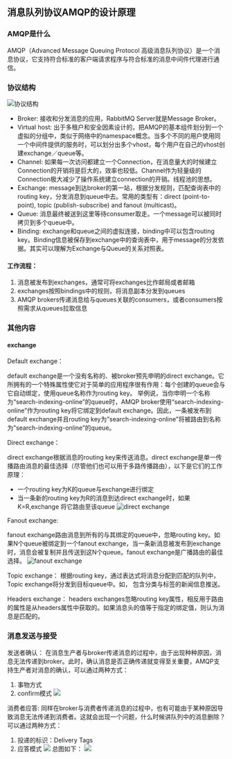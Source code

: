 ## 消息队列协议AMQP的设计原理
### AMQP是什么
AMQP（Advanced Message Queuing Protocol 高级消息队列协议）是一个消息协议，它支持符合标准的客户端请求程序与符合标准的消息中间件代理进行通信。
### 协议结构
![协议结构](http://javaduqing.oss-cn-hangzhou.aliyuncs.com/QiuniuTransfer/rabbit1-1.png)
* Broker: 接收和分发消息的应用，RabbitMQ Server就是Message Broker。
* Virtual host: 出于多租户和安全因素设计的，把AMQP的基本组件划分到一个虚拟的分组中，类似于网络中的namespace概念。当多个不同的用户使用同一个中间件提供的服务时，可以划分出多个vhost，每个用户在自己的vhost创建exchange／queue等。
* Channel: 如果每一次访问都建立一个Connection，在消息量大的时候建立Connection的开销将是巨大的，效率也较低。Channel作为轻量级的Connection极大减少了操作系统建立connection的开销。线程池的思想。
* Exchange: message到达broker的第一站，根据分发规则，匹配查询表中的routing key，分发消息到queue中去。常用的类型有：direct (point-to-point), topic (publish-subscribe) and fanout (multicast)。
* Queue: 消息最终被送到这里等待consumer取走。一个message可以被同时拷贝到多个queue中。
* Binding: exchange和queue之间的虚拟连接，binding中可以包含routing key。Binding信息被保存到exchange中的查询表中，用于message的分发依据。其实可以理解为Exchange与Queue的关系对照表。

#### 工作流程：
1. 消息被发布到exchanges，通常可将exchanges比作邮局或者邮箱
2. exchanges按照bindings中的规则，将消息副本分发到queues
3. AMQP brokers传递消息给与queues关联的consumers，或者consumers按照需求从queues拉取信息
### 其他内容
#### exchange
Default exchange：

default exchange是一个没有名称的、被broker预先申明的direct exchange。它所拥有的一个特殊属性使它对于简单的应用程序很有作用：每个创建的queue会与它自动绑定，使用queue名称作为routing key。
举例说，当你申明一个名称为“search-indexing-online”的queue时，AMQP broker使用“search-indexing-online”作为routing key将它绑定到default exchange。因此，一条被发布到default exchange并且routing key为”search-indexing-online”将被路由到名称为”search-indexing-online”的queue。

Direct exchange：

direct exchange根据消息的routing key来传送消息。direct exchange是单一传播路由消息的最佳选择（尽管他们也可以用于多路传播路由），以下是它们的工作原理：

* 一个routing key为K的queue与exchange进行绑定
* 当一条新的routing key为R的消息到达direct exchange时，如果K=R,exchange 将它路由至该queue
![direct exchange](https://www.rabbitmq.com/img/tutorials/intro/exchange-direct.png)

Fanout exchange:

fanout exchange路由消息到所有的与其绑定的queue中，忽略routing key。如果N个queue被绑定到一个fanout exchange，当一条新消息被发布到exchange时，消息会被复制并且传送到这N个queue。fanout exchange是广播路由的最佳选择。
![fanout exchange](https://www.rabbitmq.com/img/tutorials/intro/exchange-fanout.png)

Topic exchange：
根据routing key，通过表达式将消息分配到匹配的队列中，Topic exchange将分发到目标queue中。如， 包含分类与标签的新闻信息推送。

Headers exchange：
headers exchanges忽略routing key属性，相反用于路由的属性是从headers属性中获取的。如果消息头的值等于指定的绑定值，则认为消息是匹配的。

### 消息发送与接受
发送者确认：
在消息生产者与broker传递消息的过程中，由于出现种种原因，消息无法传递到broker。此时，确认消息是否正确传递就变得至关重要，AMQP支持生产者对消息的确认，可以通过两种方式：

1. 事物方式
2. confirm模式
![](http://javaduqing.oss-cn-hangzhou.aliyuncs.com/QiuniuTransfer/rabbit1-4.png)

消费者应答: 
同样在broker与消费者传递消息的过程中，也有可能由于某种原因导致消息无法传递到消费者。这就会出现一个问题，什么时候讲队列中的消息删除？可以通过两种方式：

1. 投递的标识：Delivery Tags
2. 应答模式
![](http://javaduqing.oss-cn-hangzhou.aliyuncs.com/QiuniuTransfer/rabbit1-5.png)
总图如下：
![](http://javaduqing.oss-cn-hangzhou.aliyuncs.com/QiuniuTransfer/rabbit1-6.png)
